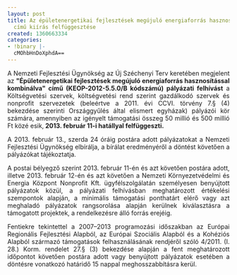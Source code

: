 ```yaml
---
layout: post
title: Az épületenergetikai fejlesztések megújuló energiaforrás hasznosítással kombinálva
  című kiírás felfüggesztése
created: 1360663334
categories:
- !binary |-
  cMOhbHnDoXphdA==
---
```

<p style="text-align: justify;">A Nemzeti Fejlesztési Ügynökség az Új Széchenyi Terv keretében megjelent az <strong>"Épületenergetikai fejlesztések megújuló energiaforrás hasznosítással kombinálva" című (KEOP-2012-5.5.0/B kódszámú) pályázati felhívást</strong> a Költségvetési szervek, költségvetési rend szerint gazdálkodó szervek és nonprofit szervezetek (beleértve a 2011. évi CCVI. törvény 7.§ (4) bekezdése szerinti Országgyűlés által elismert egyházak) pályázói kör számára, amennyiben az igényelt támogatási összeg 50 millió és 500 millió Ft közé esik,<strong> 2013. február 11-i hatállyal felfüggeszti.</strong></p><p style="text-align: justify;">A 2013. február 13., szerda 24 óráig postára adott pályázatokat a Nemzeti Fejlesztési Ügynökség elbírálja, a bírálat eredményéről a döntést követően a pályázókat tájékoztatja.&nbsp;</p><p style="text-align: justify;">A postai bélyegző szerint 2013. február 11-én és azt követően postára adott, illetve 2013. február 12-én és azt követően a Nemzeti Környezetvédelmi és Energia Központ Nonprofit Kft. ügyfélszolgálatán személyesen benyújtott pályázatok közül, a pályázati felhívásban meghatározott értékelési szempontok alapján, a minimális támogatási ponthatárt elérő vagy azt meghaladó pályázatok rangsorolása alapján kerülnek kiválasztásra a támogatott projektek, a rendelkezésre álló forrás erejéig.</p><p style="text-align: justify;">Fentiekre tekintettel a 2007–2013 programozási időszakban az Európai Regionális Fejlesztési Alapból, az Európai Szociális Alapból és a Kohéziós Alapból származó támogatások felhasználásának rendjéről szóló 4/2011. (I. 28.) Korm. rendelet 27.§ (3) bekezdése alapján a fent meghatározott időpontot követően postára adott vagy benyújtott pályázatok esetében a döntésre vonatkozó határidő 15 nappal meghosszabbításra kerül.</p>
